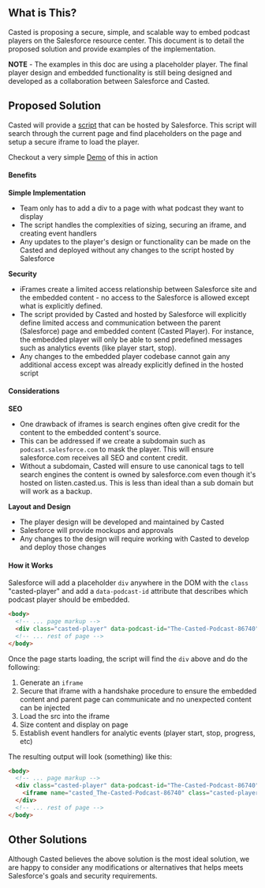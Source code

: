 ## What is This?
Casted is proposing a secure, simple, and scalable way to embed podcast players on the Salesforce resource center. This document is to detail the proposed solution and provide examples of the implementation.


**NOTE** - The examples in this doc are using a placeholder player. The final player design and embedded functionality is still being designed and developed as a collaboration between Salesforce and Casted.


## Proposed Solution

Casted will provide a [script](src/index.js) that can be hosted by Salesforce. This script will search through the current page and find placeholders on the page and setup a secure iframe to load the player.

Checkout a very simple [Demo](dist/index.html) of this in action

#### Benefits
**Simple Implementation**
* Team only has to add a div to a page with what podcast they want to display
* The script handles the complexities of sizing, securing an iframe, and creating event handlers
* Any updates to the player's design or functionality can be made on the Casted and deployed without any changes to the script hosted by Salesforce

**Security**
* iFrames create a limited access relationship between Salesforce site and the embedded content - no access to the Salesforce is allowed except what is explicitly defined.
* The script provided by Casted and hosted by Salesforce will explicitly define limited access and communication between the parent (Salesforce) page and embedded content (Casted Player). For instance, the embedded player will only be able to send predefined messages such as analytics events (like player start, stop).
* Any changes to the embedded player codebase cannot gain any additional access except was already explicitly defined in the hosted script

#### Considerations

**SEO**
* One drawback of iframes is search engines often give credit for the content to the embedded content's source. 
* This can be addressed if we create a subdomain such as `podcast.salesforce.com` to mask the player. This will ensure salesforce.com receives all SEO and content credit.
* Without a subdomain, Casted will ensure to use canonical tags to tell search engines the content is owned by salesforce.com even though it's hosted on listen.casted.us. This is less than ideal than a sub domain but will work as a backup.

**Layout and Design** 
* The player design will be developed and maintained by Casted
* Salesforce will provide mockups and approvals 
* Any changes to the design will require working with Casted to develop and deploy those changes


#### How it Works

Salesforce will add a placeholder `div` anywhere in the DOM with the `class` "casted-player" and add a `data-podcast-id` attribute that describes which podcast player should be embedded.
 
```html
<body>
  <!-- ... page markup -->
  <div class="casted-player" data-podcast-id="The-Casted-Podcast-86740"></div>
  <!-- ... rest of page -->
</body>
```

Once the page starts loading, the script will find the `div` above and do the following:

1. Generate an `iframe`
2. Secure that iframe with a handshake procedure to ensure the embedded content and parent page can communicate and no unexpected content can be injected
3. Load the src into the iframe
4. Size content and display on page
5. Establish event handlers for analytic events (player start, stop, progress, etc)

The resulting output will look (something) like this:

```html
<body>
  <!-- ... page markup -->
  <div class="casted-player" data-podcast-id="The-Casted-Podcast-86740" style="display: block;">
    <iframe name="casted_The-Casted-Podcast-86740" class="casted-player-frame" src="https://qa-podcast.casted.us/public/1/The-Casted-Podcast-86740/315696?embed=true" sandbox="allow-same-origin allow-scripts" scrolling="no"></iframe>
  </div>
  <!-- ... rest of page -->
</body>
```

## Other Solutions
Although Casted believes the above solution is the most ideal solution, we are happy to consider any modifications or alternatives that helps meets Salesforce's goals and security requirements.